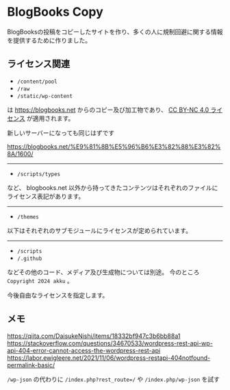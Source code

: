 # BlogBooks Copy

BlogBooksの投稿をコピーしたサイトを作り、多くの人に規制回避に関する情報を提供するために作りました。

## ライセンス関連

- `/content/pool`
- `/raw`
- `/static/wp-content`

は https://blogbooks.net からのコピー及び加工物であり、 [CC BY-NC 4.0 ライセンス](https://creativecommons.org/licenses/by-nc/4.0/deed.ja) が適用されます。

新しいサーバーになっても同じはずです

https://blogbooks.net/%E9%81%8B%E5%96%B6%E3%82%88%E3%82%8A/1600/

<hr>

- `/scripts/types`

など、 blogbooks.net 以外から持ってきたコンテンツはそれぞれのファイルにライセンス表記があります。

<hr>

- `/themes`

以下はそれぞれのサブモジュールにライセンスが定められています。

<hr>

- `/scripts`
- `/.github`

などその他のコード、メディア及び生成物については別途。
今のところ `Copyright 2024 akku` 。

今後自由なライセンスを指定します。

## メモ

https://qiita.com/DaisukeNishi/items/18332bf947c3b6bb88a1
https://stackoverflow.com/questions/34670533/wordpress-rest-api-wp-api-404-error-cannot-access-the-wordpress-rest-api
https://labor.ewigleere.net/2021/11/06/wordpress-restapi-404notfound-permalink-basic/

`/wp-json` の代わりに `/index.php?rest_route=/` や `/index.php/wp-json` を試す
